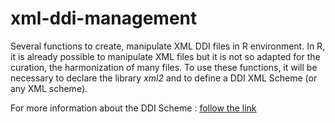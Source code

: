 # xml-ddi-management
Several functions to create, manipulate XML DDI files in R environment.
In R, it is already possible to manipulate XML files but it is not so adapted for the curation, the harmonization of many files.
To use these functions, it will be necessary to declare the library <i>xml2</i> and to define a DDI XML Scheme (or any XML scheme).
<p>For more information about the DDI Scheme : <a href="https://ddialliance.org/">follow the link</p>
